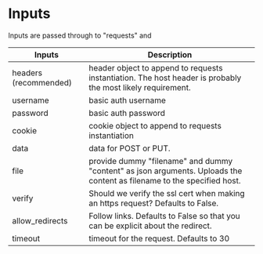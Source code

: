 Inputs
======

Inputs are passed through to "requests" and 

Inputs | Description
---------------|-------------
headers (recommended) |  header object to append to requests instantiation.  The host header is probably the most likely requirement.
username | basic auth username
password | basic auth password
cookie | cookie object to append to requests instantiation
data | data for POST or PUT.
file | provide dummy "filename" and dummy "content" as json arguments. Uploads the content as filename to the specified host.
verify | Should we verify the ssl cert when making an https request?  Defaults to False.
allow_redirects | Follow links. Defaults to False so that you can be explicit about the redirect.
timeout | timeout for the request. Defaults to 30

